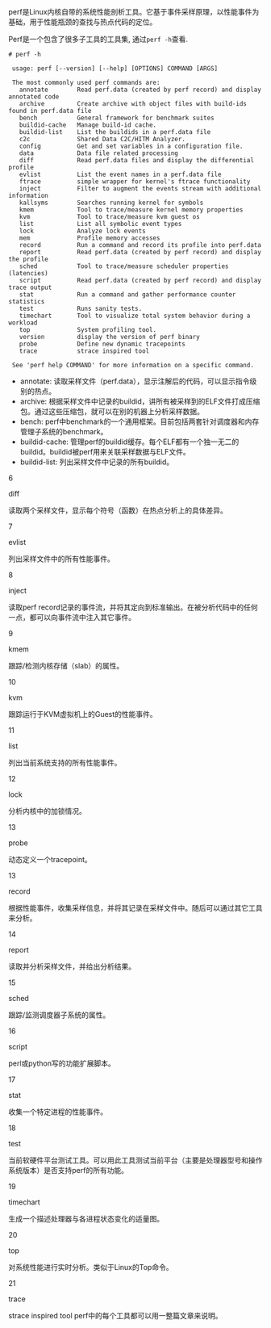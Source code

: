 perf是Linux内核自带的系统性能剖析工具。它基于事件采样原理，以性能事件为基础，用于性能瓶颈的查找与热点代码的定位。

Perf是一个包含了很多子工具的工具集, 通过`perf -h`查看.

```
# perf -h

 usage: perf [--version] [--help] [OPTIONS] COMMAND [ARGS]

 The most commonly used perf commands are:
   annotate        Read perf.data (created by perf record) and display annotated code
   archive         Create archive with object files with build-ids found in perf.data file
   bench           General framework for benchmark suites
   buildid-cache   Manage build-id cache.
   buildid-list    List the buildids in a perf.data file
   c2c             Shared Data C2C/HITM Analyzer.
   config          Get and set variables in a configuration file.
   data            Data file related processing
   diff            Read perf.data files and display the differential profile
   evlist          List the event names in a perf.data file
   ftrace          simple wrapper for kernel's ftrace functionality
   inject          Filter to augment the events stream with additional information
   kallsyms        Searches running kernel for symbols
   kmem            Tool to trace/measure kernel memory properties
   kvm             Tool to trace/measure kvm guest os
   list            List all symbolic event types
   lock            Analyze lock events
   mem             Profile memory accesses
   record          Run a command and record its profile into perf.data
   report          Read perf.data (created by perf record) and display the profile
   sched           Tool to trace/measure scheduler properties (latencies)
   script          Read perf.data (created by perf record) and display trace output
   stat            Run a command and gather performance counter statistics
   test            Runs sanity tests.
   timechart       Tool to visualize total system behavior during a workload
   top             System profiling tool.
   version         display the version of perf binary
   probe           Define new dynamic tracepoints
   trace           strace inspired tool

 See 'perf help COMMAND' for more information on a specific command.
```

- annotate: 读取采样文件（perf.data），显示注解后的代码，可以显示指令级别的热点。
- archive: 根据采样文件中记录的buildid，讲所有被采样到的ELF文件打成压缩包。通过这些压缩包，就可以在别的机器上分析采样数据。
- bench: perf中benchmark的一个通用框架。目前包括两套针对调度器和内存管理子系统的benchmark。
- buildid-cache: 管理perf的buildid缓存。每个ELF都有一个独一无二的buildid。buildid被perf用来关联采样数据与ELF文件。
- buildid-list: 列出采样文件中记录的所有buildid。

6

diff

读取两个采样文件，显示每个符号（函数）在热点分析上的具体差异。

7

evlist

列出采样文件中的所有性能事件。

8

inject

读取perf record记录的事件流，并将其定向到标准输出。在被分析代码中的任何一点，都可以向事件流中注入其它事件。

9

kmem

跟踪/检测内核存储（slab）的属性。

10

kvm

跟踪运行于KVM虚拟机上的Guest的性能事件。

11

list

列出当前系统支持的所有性能事件。

12

lock

分析内核中的加锁情况。

13

probe

动态定义一个tracepoint。

13

record

根据性能事件，收集采样信息，并将其记录在采样文件中。随后可以通过其它工具来分析。

14

report

读取并分析采样文件，并给出分析结果。

15

sched

跟踪/监测调度器子系统的属性。

16

script

perl或python写的功能扩展脚本。

17

stat

收集一个特定进程的性能事件。

18

test

当前软硬件平台测试工具。可以用此工具测试当前平台（主要是处理器型号和操作系统版本）是否支持perf的所有功能。

19

timechart

生成一个描述处理器与各进程状态变化的适量图。

20

top

对系统性能进行实时分析。类似于Linux的Top命令。

21

trace

strace inspired tool
perf中的每个工具都可以用一整篇文章来说明。